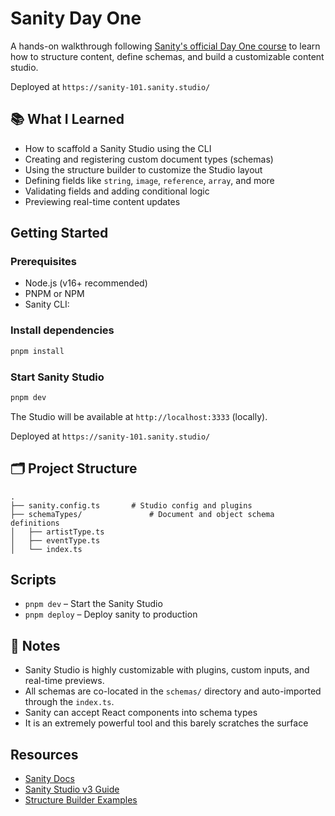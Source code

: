 # Sanity Day One

A hands-on walkthrough following [Sanity's official Day One course](https://www.sanity.io/docs) to learn how to structure content, define schemas, and build a customizable content studio.

Deployed at `https://sanity-101.sanity.studio/`

## 📚 What I Learned

- How to scaffold a Sanity Studio using the CLI
- Creating and registering custom document types (schemas)
- Using the structure builder to customize the Studio layout
- Defining fields like `string`, `image`, `reference`, `array`, and more
- Validating fields and adding conditional logic
- Previewing real-time content updates

## Getting Started

### Prerequisites

- Node.js (v16+ recommended)
- PNPM or NPM
- Sanity CLI:  

### Install dependencies

```bash
pnpm install
```

### Start Sanity Studio

```bash
pnpm dev
```

The Studio will be available at `http://localhost:3333` (locally).

Deployed at `https://sanity-101.sanity.studio/`

## 🗂️ Project Structure

```
.
├── sanity.config.ts       # Studio config and plugins
├── schemaTypes/               # Document and object schema definitions
│   ├── artistType.ts
│   ├── eventType.ts
│   └── index.ts
```

## Scripts

* `pnpm dev` – Start the Sanity Studio
* `pnpm deploy` – Deploy sanity to production

## 🧠 Notes

* Sanity Studio is highly customizable with plugins, custom inputs, and real-time previews.
* All schemas are co-located in the `schemas/` directory and auto-imported through the `index.ts`.
* Sanity can accept React components into schema types
* It is an extremely powerful tool and this barely scratches the surface 

## Resources

* [Sanity Docs](https://www.sanity.io/docs)
* [Sanity Studio v3 Guide](https://www.sanity.io/docs/sanity-studio)
* [Structure Builder Examples](https://www.sanity.io/docs/structure-builder-introduction)

